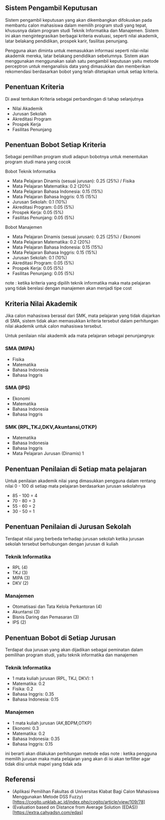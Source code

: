 
## Sistem Pengambil Keputusan

Sistem pengambil keputusan yang akan dikembangkan difokuskan pada membantu calon mahasiswa dalam memilih program studi yang tepat, khususnya dalam program studi Teknik Informatika dan Manajemen. Sistem ini akan mengintegrasikan berbagai kriteria evaluasi, seperti nilai akademik, latar belakang pendidikan, prospek karir, fasilitas penunjang.

Pengguna akan diminta untuk memasukkan informasi seperti nilai-nilai akademik mereka, latar belakang pendidikan sebelumnya. Sistem akan menggunakan menggunakan salah satu pengambil keputusan yaitu metode perceptron untuk menganalisis data yang dimasukkan dan memberikan rekomendasi berdasarkan bobot yang telah ditetapkan untuk setiap kriteria.

## Penentuan Kriteria

Di awal tentukan Kriteria sebagai perbandingan di tahap selanjutnya

- Nilai Akademik 
- Jurusan Sekolah
- Akreditasi Program 
- Prospek Kerja
- Fasilitas Penunjang

## Penentuan Bobot Setiap Kriteria

Sebagai pemilihan program studi adapun bobotnya untuk menentukan program studi mana yang cocok

Bobot Teknik Informatika
- Mata Pelajaran Dinamis (sesuai jurusan): 0.25 (25%) / Fisika
- Mata Pelajaran Matematika: 0.2 (20%)
- Mata Pelajaran Bahasa Indonesia: 0.15 (15%)
- Mata Pelajaran Bahasa Inggris: 0.15 (15%)
- Jurusan Sekolah: 0.1 (10%)
- Akreditasi Program: 0.05 (5%)
- Prospek Kerja: 0.05 (5%)
- Fasilitas Penunjang: 0.05 (5%)

Bobot Manajemen
- Mata Pelajaran Dinamis (sesuai jurusan): 0.25 (25%) / Ekonomi
- Mata Pelajaran Matematika: 0.2 (20%)
- Mata Pelajaran Bahasa Indonesia: 0.15 (15%)
- Mata Pelajaran Bahasa Inggris: 0.15 (15%)
- Jurusan Sekolah: 0.1 (10%)
- Akreditasi Program: 0.05 (5%)
- Prospek Kerja: 0.05 (5%)
- Fasilitas Penunjang: 0.05 (5%)

note : ketika kriteria yang dipilih teknik informatika maka mata pelajaran yang tidak berelasi dengan manajemen akan menjadi tipe cost

## Kriteria Nilai Akademik

Jika calon mahasiswa berasal dari SMK, mata pelajaran yang tidak diajarkan di SMA, sistem tidak akan memasukkan kriteria tersebut dalam perhitungan nilai akademik untuk calon mahasiswa tersebut.

Untuk penilaian nilai akademik ada mata pelajaran sebagai penunjangnya:

### SMA (MIPA)

- Fisika
- Matematika
- Bahasa Indonesia
- Bahasa Inggris

### SMA (IPS)

- Ekonomi
- Matematika
- Bahasa Indonesia
- Bahasa Inggris

### SMK (RPL,TKJ,DKV,Akuntansi,OTKP)

- Matematika
- Bahasa Indonesia
- Bahasa Inggris
- Mata Pelajaran Jurusan (Dinamis) 1

## Penentuan Penilaian di Setiap mata pelajaran

Untuk penilaian akademik nilai yang dimasukkan pengguna dalam rentang nilai 0 - 100 di setiap mata pelajaran berdasarkan jurusan sekolahnya

- 85 - 100 = 4
- 70 - 80 = 3
- 55 - 60 = 2
- 30 - 50 = 1

## Penentuan Penilaian di Jurusan Sekolah

Terdapat nilai yang berbeda terhadap jurusan sekolah ketika jurusan sekolah tersebut berhubungan dengan jurusan di kuliah

### Teknik Informatika
- RPL (4)
- TKJ (3)
- MIPA (3)
- DKV (2)

### Manajemen

- Otomatisasi dan Tata Kelola Perkantoran (4)
- Akuntansi (3)
- Bisnis Daring dan Pemasaran (3)
- IPS (2)

## Penentuan Bobot di Setiap Jurusan

Terdapat dua jurusan yang akan dijadikan sebagai peminatan dalam pemilihan program studi, yaitu teknik informatika dan manajemen

### Teknik Informatika

- 1 mata kuliah jurusan (RPL, TKJ, DKV): 1
- Matematika: 0.2
- Fisika: 0.2
- Bahasa Inggris: 0.35
- Bahasa Indonesia: 0.15

### Manajemen

- 1 mata kuliah jurusan (AK,BDPM,OTKP)
- Ekonomi: 0.3
- Matematika: 0.2
- Bahasa Indonesia: 0.35
- Bahasa Inggris: 0.15

ini berarti akan dilakukan perhitungan metode edas
note :
ketika pengguna memilih jurusan maka mata pelajaran yang akan di isi akan terfilter agar tidak diisi untuk mapel yang tidak ada

## Referensi
- (Aplikasi Pemilihan Fakultas di Universitas Klabat Bagi Calon Mahasiswa Menggunakan Metode DSS Fuzzy) [https://cogito.unklab.ac.id/index.php/cogito/article/view/109/78]
- (Evaluation based on Distance from Average Solution (EDAS)) [https://extra.cahyadsn.com/edas]
